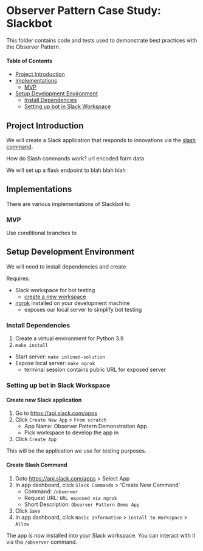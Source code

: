 # Observer Pattern Case Study: Slackbot

This folder contains code and tests used to demonstrate best practices with the Observer Pattern.

#### Table of Contents

<!-- TOC -->

- [Project Introduction](#project-introduction)
- [Implementations](#implementations)
  - [MVP](#mvp)
- [Setup Development Environment](#setup-development-environment)
  - [Install Dependencies](#install-dependencies)
  - [Setting up bot in Slack Workspace](#setting-up-bot-in-slack-workspace)

<!-- /TOC -->

## Project Introduction

We will create a Slack application that responds to innovations via the [slash command](https://api.slack.com/interactivity/slash-commands).

How do Slash commands work?
url encoded form data

We will set up a flask endpoint to blah blah blah

## Implementations

There are various implementations of Slackbot to

### MVP

Use conditional branches to

## Setup Development Environment

We will need to install dependencies and create

Requires:

- Slack workspace for bot testing
  - [create a new workspace](https://slack.com/help/articles/206845317-Create-a-Slack-workspace)
- [ngrok](https://ngrok.com/) installed on your development machine
  - exposes our local server to simplify bot testing

### Install Dependencies

1. Create a virtual environment for Python 3.9
1. `make install`

- Start server: `make inlined-solution`
- Expose local server: `make ngrok`
  - terminal session contains public URL for exposed server

### Setting up bot in Slack Workspace

#### Create new Slack application

1. Go to https://api.slack.com/apps
1. Click `Create New App` > `From scratch`
    - App Name: Observer Pattern Demonstration App
    - Pick workspace to develop the app in
1. Click `Create App`

This will be the application we use for testing purposes.

#### Create Slash Command

1. Goto https://api.slack.com/apps > Select App
1. In app dashboard, click `Slack Commands` > 'Create New Command`
    - Command: `/observer`
    - Request URL: `URL exposed via ngrok`
    - Short Description: `Observer Pattern Demo App`
1. Click `Save`
1. In app dashboard, click `Basic Information` > `Install to Workspace` > `Allow`

The app is now installed into your Slack workspace. You can interact with it via the `/observer` command.
